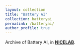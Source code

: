 ```yaml
---
layout: collection
title: "Battery AI"
collection: batteryai
permalink: /batteryai/
author_profile: true
---
```


Archive of Battery AI, in **[NICELAB](https://nice.sogang.ac.kr/)**.
